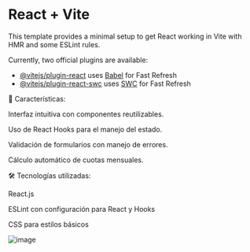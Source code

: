 # React + Vite

This template provides a minimal setup to get React working in Vite with HMR and some ESLint rules.

Currently, two official plugins are available:

- [@vitejs/plugin-react](https://github.com/vitejs/vite-plugin-react/blob/main/packages/plugin-react/README.md) uses [Babel](https://babeljs.io/) for Fast Refresh
- [@vitejs/plugin-react-swc](https://github.com/vitejs/vite-plugin-react-swc) uses [SWC](https://swc.rs/) for Fast Refresh


📌 Características:

Interfaz intuitiva con componentes reutilizables.

Uso de React Hooks para el manejo del estado.

Validación de formularios con manejo de errores.

Cálculo automático de cuotas mensuales.

🛠️ Tecnologías utilizadas:

React.js

ESLint con configuración para React y Hooks

CSS para estilos básicos

![image](https://github.com/user-attachments/assets/679ff0a7-c382-4a41-97c2-05976f959bbb)
